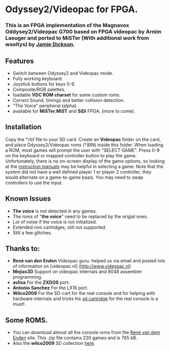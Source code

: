 # Odyssey2/Videopac for FPGA.

### This is an FPGA implementation of the Magnavox Oddysey2/Videopac G700 based on FPGA videopac by Arnim Laeuger and ported to MiSTer (With additional work from wsoltys) by [Jamie Dickson](https://github.com/Kitrinx).

## Features
 * Switch between Odyssey2 and Videopac mode.
 * Fully working keyboard.
 * Joystick buttons for keys 0-9.
 * Composite/RGB palettes.
 * loadable **VDC ROM charset** for some custom roms.
 * Correct Sound, timings and better collision detection.
 * "The Voice" peripheral (alpha).
 * available for **MiSTer**,**MiST** and **SiDi** FPGA. (more to come).
 

## Installation
Copy the *.rbf file to your SD card. Create an **Videopac** folder on the card, and place Odyssey2/Videopac roms (\*.BIN) inside this folder. When loading a ROM, most games will prompt the user with "SELECT GAME". Press 0-9 on the keyboard or mapped controller button to play the game. Unfortunately, there is no on-screen display of the game options, so looking at the [instruction manuals](https://videopac.weebly.com/) may be helpful in selecting a game. Note that the system did not have a well defined player 1 or player 2 controller, they would alternate on a game-to-game basis. You may need to swap controllers to use the input.

## Known Issues

* **The voice** is not detected in any games.
* The roms of "**the voice**" need to be replaced by the origial ones.
* Lot of noise if the voice is not initialized.
* Extended rom cartridges, still not supported.
* Still a few glitches.

## Thanks to:

* **René van den Enden** Videopac guru. helped us via email and posted lots of information on [videopac.nl] (http://www.videopac.nl)
* **Mejias3D** Support on videopac internals and 8048 assembler programming.
* **avlixa** For the **ZXDOS** port.
* **Antonio Sanchez** For the LX16 port.
* **Wilco2009** For the SD-cart for the real console and for helping with hardware internals and tricks his [sd cartridge](https://wilco2009.blogspot.com/2020/) for the real console is a must!.

## Some ROMS.
*  You can download almost all the console roms from the [René van dem Enden](http://www.ozyr.com/rene/VP_O2-roms777.zip) site. This .zip file contains 220 games and is 765 kB. 
* Also the **wilco2009** SD collection [here](https://1drv.ms/u/s!Avo9sa7McTNBjbJPgZ2FjR_3bj3Pig). 
